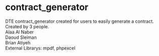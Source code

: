 # contract_generator
DTE contract_generator created for users to easily generate a contract.
<br/>Created by 3 people.
<br/>Alaa Al Naber
<br/>Daoud Sleiman
<br/>Brian Atiyeh
<br/>External Librarys: mpdf, phpexcel
